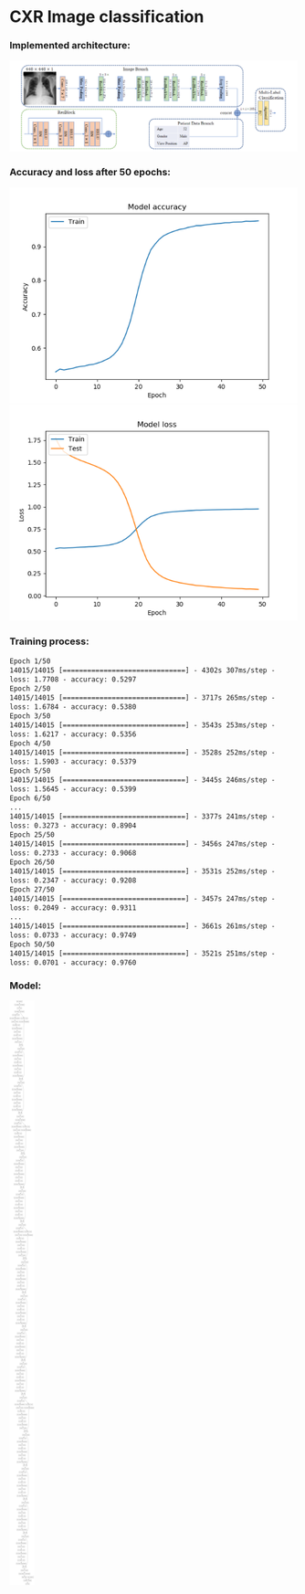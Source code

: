 # CXR Image classification

### Implemented architecture:
![](training-results/architecture.PNG)

### Accuracy and loss after 50 epochs:
![](training-results/accuracy.png)
![](training-results/loss.png)
### Training process:

```
Epoch 1/50
14015/14015 [==============================] - 4302s 307ms/step - loss: 1.7708 - accuracy: 0.5297
Epoch 2/50
14015/14015 [==============================] - 3717s 265ms/step - loss: 1.6784 - accuracy: 0.5380
Epoch 3/50
14015/14015 [==============================] - 3543s 253ms/step - loss: 1.6217 - accuracy: 0.5356
Epoch 4/50
14015/14015 [==============================] - 3528s 252ms/step - loss: 1.5903 - accuracy: 0.5379
Epoch 5/50
14015/14015 [==============================] - 3445s 246ms/step - loss: 1.5645 - accuracy: 0.5399
Epoch 6/50
...
14015/14015 [==============================] - 3377s 241ms/step - loss: 0.3273 - accuracy: 0.8904
Epoch 25/50
14015/14015 [==============================] - 3456s 247ms/step - loss: 0.2733 - accuracy: 0.9068
Epoch 26/50
14015/14015 [==============================] - 3531s 252ms/step - loss: 0.2347 - accuracy: 0.9208
Epoch 27/50
14015/14015 [==============================] - 3457s 247ms/step - loss: 0.2049 - accuracy: 0.9311
...
14015/14015 [==============================] - 3661s 261ms/step - loss: 0.0733 - accuracy: 0.9749
Epoch 50/50
14015/14015 [==============================] - 3521s 251ms/step - loss: 0.0701 - accuracy: 0.9760

```

### Model:

![](training-results/model.png)
